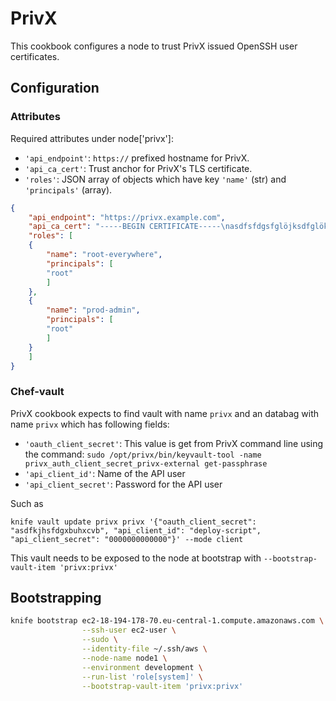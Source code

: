 # PrivX

This cookbook configures a node to trust PrivX issued OpenSSH user certificates.

## Configuration

### Attributes
Required attributes under node['privx']:

* `'api_endpoint'`: `https://` prefixed hostname for PrivX.
* `'api_ca_cert'`: Trust anchor for PrivX's TLS certificate.
* `'roles'`: JSON array of objects which have key `'name'` (str) and `'principals'` (array).


```json
{
    "api_endpoint": "https://privx.example.com",
    "api_ca_cert": "-----BEGIN CERTIFICATE-----\nasdfsfdgsfglöjksdfglökjsdg\n-----END CERTIFICATE-----",
    "roles": [
    {
        "name": "root-everywhere",
        "principals": [
        "root"
        ]
    },
    {
        "name": "prod-admin",
        "principals": [
        "root"
        ]
    }
    ]
}
```

### Chef-vault

PrivX cookbook expects to find vault with name `privx` and an databag with name
`privx` which has following fields:

* `'oauth_client_secret'`: This value is get from PrivX command line using the command: `sudo /opt/privx/bin/keyvault-tool -name privx_auth_client_secret_privx-external get-passphrase`
* `'api_client_id'`: Name of the API user
* `'api_client_secret'`: Password for the API user

Such as

`knife vault update privx privx '{"oauth_client_secret": "asdfkjhsfdgxbuhxcvb", "api_client_id": "deploy-script", "api_client_secret": "0000000000000"}' --mode client`

This vault needs to be exposed to the node at bootstrap with `--bootstrap-vault-item 'privx:privx'`

## Bootstrapping

```bash
knife bootstrap ec2-18-194-178-70.eu-central-1.compute.amazonaws.com \
                --ssh-user ec2-user \
                --sudo \
                --identity-file ~/.ssh/aws \
                --node-name node1 \
                --environment development \
                --run-list 'role[system]' \
                --bootstrap-vault-item 'privx:privx'
```
